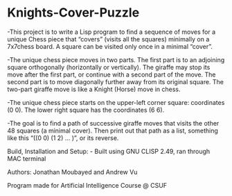 # Knights-Cover-Puzzle

-This project is to write a Lisp program to find a sequence of moves for a unique Chess piece that “covers”
	(visits all the squares) minimally on a 7x7chess board. A square can be visited only once in a minimal
	“cover”.
  
 -The unique chess piece moves in two parts. The first part is to an adjoining square orthogonally (horizontally or
	vertically). The giraffe may stop its move after the first part, or continue with a second part of the
	move. The second part is to move diagonally further away from its original square. The two-part
	giraffe move is like a Knight (Horse) move in chess. 
  
 -The unique chess piece starts on the upper-left corner square: coordinates (0 0). The lower right square has the
	coordinates (6 6).
  
 -The goal is to find a path of successive giraffe moves that visits the other 48 squares (a minimal
	cover). Then print out that path as a list, something like this “((0 0) (1 2) ... )”, or its reverse.
  
  Build, Installation and Setup:
	-  Built using GNU CLISP 2.49, ran through MAC terminal


Authors: Jonathan Moubayed and Andrew Vu

Program made for Artificial Intelligence Course @ CSUF
